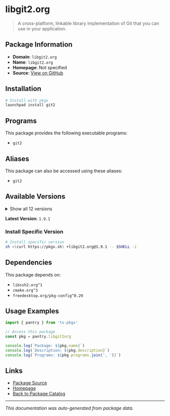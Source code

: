 # libgit2.org

> A cross-platform, linkable library implementation of Git that you can use in your application.

## Package Information

- **Domain**: `libgit2.org`
- **Name**: `libgit2.org`
- **Homepage**: Not specified
- **Source**: [View on GitHub](https://github.com/pkgxdev/pantry/tree/main/projects/libgit2.org/package.yml)

## Installation

```bash
# Install with pkgx
launchpad install git2
```

## Programs

This package provides the following executable programs:

- `git2`

## Aliases

This package can also be accessed using these aliases:

- `git2`

## Available Versions

<details>
<summary>Show all 12 versions</summary>

- `1.9.1`, `1.9.0`, `1.8.4`, `1.8.3`, `1.8.2`
- `1.8.1`, `1.8.0`, `1.7.2`, `1.7.1`, `1.7.0`
- `1.6.5`, `1.6.4`

</details>

**Latest Version**: `1.9.1`

### Install Specific Version

```bash
# Install specific version
sh <(curl https://pkgx.sh) +libgit2.org@1.9.1 -- $SHELL -i
```

## Dependencies

This package depends on:

- `libssh2.org^1`
- `cmake.org^3`
- `freedesktop.org/pkg-config^0.29`

## Usage Examples

```typescript
import { pantry } from 'ts-pkgx'

// Access this package
const pkg = pantry.libgit2org

console.log(`Package: ${pkg.name}`)
console.log(`Description: ${pkg.description}`)
console.log(`Programs: ${pkg.programs.join(', ')}`)
```

## Links

- [Package Source](https://github.com/pkgxdev/pantry/tree/main/projects/libgit2.org/package.yml)
- [Homepage](#)
- [Back to Package Catalog](../package-catalog.md)

---

*This documentation was auto-generated from package data.*
